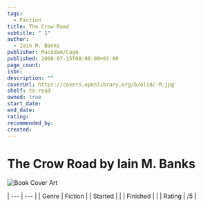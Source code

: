 ```yaml
---
tags:
  - Fiction
title: The Crow Road
subtitle: " 1"
author:
  - Iain M. Banks
publisher: MacAdam/Cage
published: 2008-07-15T08:00:00+01:00
page_count: 
isbn: 
description: ""
coverUrl: https://covers.openlibrary.org/b/olid/-M.jpg
shelf: to-read
owned: true
start_date: 
end_date: 
rating: 
recommended_by: 
created: 
---
```


# The Crow Road by Iain M. Banks

![Book Cover Art](https://covers.openlibrary.org/b/olid/-M.jpg)


| --- | --- |
| Genre | Fiction |
| Started |  |
| Finished |  |
| Rating | /5 |

